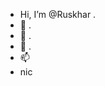 - Hi, I’m @Ruskhar .
- 👀 .
- 🌱 .
- 💞️ .
- 📫 
- nic

<!---
Ruskhar/Ruskhar is a ✨ special ✨ repository because its `README.md` (this file) appears on your GitHub profile.
You can click the Preview link to take a look at your changes.
--->
